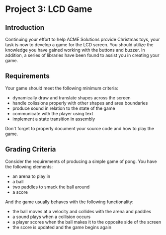 # Project 3: LCD Game
## Introduction
Continuing your effort to help ACME Solutions provide Christmas toys, your task is now to develop a game for the LCD screen.  You should utilize the knowledge you have gained working with the buttons and buzzer.  In addition, a series of libraries have been found to assist you in creating your game.

## Requirements
Your game should meet the following minimum criteria:

- dynamically draw and translate shapes across the screen
- handle colissions properly with other shapes and area boundaries
- produce sound in relation to the state of the game
- communicate with the player using text
- implement a state transition in assembly

Don't forget to properly document your source code and how to play the game.

## Grading Criteria
Consider the requirements of producing a simple game of pong.  You have the following elements:

- an arena to play in
- a ball
- two paddles to smack the ball around
- a score 

And the game usually behaves with the following functionality:

- the ball moves at a velocity and collides with the arena and paddles
- a sound plays when a collision occurs
- a player scores when the ball makes it to the opposite side of the screen
- the score is updated and the game begins again

